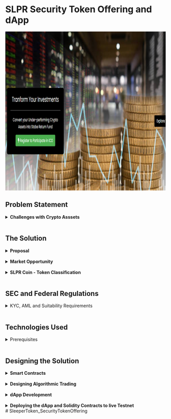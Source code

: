 # SLPR Security Token Offering and dApp

<img src="SLPRcoin_dApp/public/readme.PNG" width="100%" height="500"></img>

<h2> Problem Statement </h2>

<details><summary><b>Challenges with Crypto Asssets</b></summary>

- <strong> Volatility Of Prices </strong>
    - The cryptocurrency market is characterized by steep rises and sudden dramatic falls. An interesting quirk of cryptocurrency is that multiple coins tend to rise and fall in tandem. Except for a few who hold the likes of BTC and ETH, others invested in Crypto currencies have lost lot of money.

- <strong> No Intrinsic Value </strong>
    - Other than a handfull of Cryptocurrencies like Bitcoin, Ethereum and few others, 90% of the tradable Crupto currencies are valued at less than a Dollar and most of them are even less than a dime. These are mostly the utility tokens with no instrinsic value but are locked in with a hope the prices will increase riding on Bitcoin and Ethereum spikes. 

- <strong> Zero returns </strong>
    - Unlike Traditional market investments, Crypto Currencies offer no returns or dividends as Crypto asset is not a fiat currency and is only limited to monetary value when converted to a cash. Speculation and hope drives the investors to venture into crypto currency. In reality people have spent their hard earned money in coins that have neither increased in value nor they got any ROI for many years, becoming a dead investment. 

- <strong> Conversion Issues </strong>
    - In addition to lack of legislation, the other big obstacle that stands in the way of cryptocurrency holders like Bitcoin traders and users is the challenge to spend their holdings. Conversion remains a huge hurdle for Bitcoin vendors. As Bitcoin is not a fiat currency and is only limited to monetary value when converted to a cash equivalent, not many vendors go for its conversions for other cryptocurrency types.

</details>
<br>

<h2>The Solution </h2>

<details><summary><b> Proposal  </b></summary>

<table><tr><td>

<img src="public/workflow-1.png" width="100%" height="500"></img>

</td><td width="600">

- Develop a smart contract and dApp that will allow the cryptocurrency user to Invest their preferred cryptocurrency for a Security token. The funds raised via the cryptoCurrency will then be invested in Traditional Markets

    - SLPR Coin is a SECURITY TOKEN OFFERING to raise funds for investment in to diverse portfolio in traditional markets, Offers CryptoCurrency holders to covert their high risk and under-performing crypto assets into Traditional investements. 

    -  The workflow process allows for for US based and approved foreign country investors to exchange their cryptocurrency from ETH into SLPR tokens . This would enable the client to get access to the managed portfolio strategies in one or all four markets , and would allow the investor to exit back through the exchange with SLPR tokens that have realized an increase in value. The investor would then be able to exchange the token back into their cryptocurrency of their choice at their preferred currency exchange.

    - The token investor will have the option to have any dividends either reinvested back into the strategy or receive the dividends after the initial holding period as an income distribution either in the form of Ethers or in Fiat Currencies, minimizing the price volatility and maximizing the returns leveraging their crupto Assets.

    - Crypto Asset holders who are interested to invest in this offering will need to comply with KYC, Suitability and AML requirements as slated by SEC and Federal regulations.

    - funds collected will be invested in to a diverse portfolio with complete visibility to the fund performance, very much akin to ETF or Unit investment funds. 

    - Traditional Investment Portfolio will be built and executed using Trading strategies and algorithms offering complete transparancy for the token investors with access to backtesting results, trading strategies employed and strategy tearsheet. 

</td></tr></table>
</details><br>

<details><summary><b> Market Opportunity </b></summary>

<table><tr><td>

- Out of 1691 Tradable tokens in coin Exchanges, only 5% of the coins have valaue more than $10. 90% of the Crypto currencies are valued at less than $1, locing in $ 200B market cap with small and dead coins.

- There are very few security token offerings like SLPR coin, but they are focused on specific market say Bullion or Commodites but not diversified the way our solution proposes. 

</td><td>

![marketOpportunity](public/market_opp.PNG)

</td></tr></table>
</details><br>

<details><summary><b> SLPR Coin - Token Classification</b></summary><br>

SLPR Coin is a Crypto security: an asset on a blockchain that, in addition, offers the prospect of future payments, for example a share of profits.

- ![Token Classification](public/token_classification.PNG)

</details><br>

## SEC and Federal Regulations 

<details><summary>KYC, AML and Suitability Requirements </summary>

<details><summary>KYC Requirements</summary>

- The SEC requires that a new customer provide detailed financial information that includes :
    - name
    - date of birth 
    - identification numbers
    - address
    - employment status 
    - annual income
    - net worth
    - investment objectives
<br>

- Suitability Requirements 
    - the client's age, 
    - other investments, 
    - tax status, 
    - financial needs, 
    - investment experience, 
    - investment time horizon, 
    - liquidity needs, 
    - risk tolerance. 
</details>

<br>
<details><summary>Suitability Obligations</summary>

- Rule 2111 lists the three main suitability obligations for firms and associated persons.

    - Reasonable-basis suitability requires a broker to have a reasonable basis to believe, based on reasonable diligence, that the recommendation is suitable for at least some investors.  Reasonable diligence must provide the firm or associated person with an understanding of the potential risks and rewards of the recommended security or strategy.
    - Customer-specific suitability requires that a broker, based on a particular customer’s investment profile, has a reasonable basis to believe that the recommendation is suitable for that customer. The broker must attempt to obtain and analyze a broad array of customer-specific factors to support this determination.
    - Quantitative suitability requires a broker with actual or de facto control over a customer’s account to have a reasonable basis for believing that a series of recommended transactions, even if suitable when viewed in isolation, is not excessive and unsuitable for the customer when taken together in light of the customer’s investment profile.
</details>

<br>
<details><summary>AML requirements</summary>

- Each member shall develop and implement a written anti-money laundering program reasonably designed to achieve and monitor the member's compliance with the requirements of the Bank Secrecy Act (31 U.S.C. 5311, et seq.), and the implementing regulations promulgated thereunder by the Department of the Treasury. Each member's anti-money laundering program must be approved, in writing, by a member of senior management. The anti-money laundering programs required by this Rule shall, at a minimum,

    - Establish and implement policies and procedures that can be reasonably expected to detect and cause the reporting of transactions required under 31 U.S.C. 5318(g) and the implementing regulations thereunder;
    - Establish and implement policies, procedures, and internal controls reasonably designed to achieve compliance with the Bank Secrecy Act and the implementing regulations thereunder;
    - Provide for annual (on a calendar-year basis) independent testing for compliance to be conducted by member personnel or by a qualified outside party, unless the member does not execute transactions for customers or otherwise hold customer accounts or act as an introducing broker with respect to customer accounts (e.g., engages solely in proprietary trading or conducts business only with other broker-dealers), in which case such "independent testing" is required every two years (on a calendar-year basis);
    - Designate and identify to FINRA (by name, title, mailing address, e-mail address, telephone number, and facsimile number) an individual or individuals responsible for implementing and monitoring the day-to-day operations and internal controls of the program (such individual or individuals must be an associated person of the member) and provide prompt notification to FINRA regarding any change in such designation(s);
    - Provide ongoing training for appropriate personnel; and
    - Include appropriate risk-based procedures for conducting ongoing customer due diligence, to include, but not be limited to:
        - Understanding the nature and purpose of customer relationships for the purpose of developing a customer risk profile; and
        - Conducting ongoing monitoring to identify and report suspicious transactions and, on a risk basis, to maintain and update customer information. For purposes of paragraph (f)(ii), customer information shall include information regarding the beneficial owners of legal entity customers (as defined in 31 CFR 1010.230(e)).
</details>
</details>
<br>


## Technologies Used 

<details><summary> Prerequisites</summary>

<table><tr>

<td><tr>
<td><img src="public/solidity.PNG" width="30" height ="30"> Solidity "^5.17.0" </img></td>
<td><img src="public/truffle.PNG" width="30" height ="30"> Truffle "^1.0.17" </img></td>
<td><img src="public/ganache.PNG" width="30" height ="30"> Ganache "^5.17.0" </img></td>
<td><img src="public/metamask.PNG" width="30" height ="30"> Meta Mask "^5.17.0" </img></td>
</tr><tr>
<td><img src="public/zeppelin.PNG" width="100" height ="30"> OpenZeppelin "^2.5.1" </img></td>
<td><img src="public/webpack.PNG" width="30" height ="30"> Webpack "^4.32.2" </img></td>
<td><img src="public/web3.PNG" width="30" height ="30"> Web3 "^1.2.5-rc.0" </img></td>
<td><img src="public/python.PNG" width="30" height ="30"> Python "^3.5.0" </img></td>
</tr><tr>
<td><img src="public/react.PNG" width="30" height ="30"> React Js </img></td>
<td><img src="public/javascript.PNG" width="30" height ="30"> Javascript  </img></td>
<td><img src="public/html.PNG" width="30" height ="30"> HTML5 </img></td>
<td><img src="public/css.PNG" width="30" height ="30"> CSS </img></td>
</tr>
</table>
</details>
<br>

## Designing the Solution 

<details><summary><b>Smart Contracts</b></summary>

- <details><summary>Contract Features</summary>

    - CROWDSALE: Base architecture for crowdsales. Sets up a wallet to collect funds. Framework to send Ether to the Smart Contract & compute the amount of Tokens disbursed based on the rate.

    - MINTEDCROWDSALE: The contract will mint Tokens anytime they are purchased, instead of having a preset total supply. The total amount of tokens in distribution is determined by how many are actually sold.

    - TIMEDCROWDSALE: Sets parameters to start (openingTime) and end (closingTime) the Crowdsale.

    - CAPPEDCROWDSALE: Sets the max amount of runds it can raise in the Crowdsale.

    - WHITELISTCROWDSALE: Sets parameters to fullfill KYC requirements. Match contributions in the Crowdsale to real people. Investors must be WhiteListed before they can purchase Tokens.

    - STAGED CROWDSALE: Creates 2 stages (pre-sale and public sale) to set rates where investors can receive more Tokens in the pre-sale vs the public sale. In pre-sale, funds go to the wallet, not to the refund escrow vault.

    - REFUNDABLECROWDSALE: Sets a minimum goal of funds to raise in the Crowdsale. If goal isn't reached, it will refund investors.

    - DISTRIBUTION & VESTING: Set amount of Tokens to distribute to Founders, Company, and Public.

    </details>
<br>

- <details><summary> ERC20 SLPRCoin </summary>

    - [SLPRCoin](SLPRCoin.sol) simply inherits the  standard `ERC20Mintable` and `ERC20Detailed` contracts, by taking the  the `decimals` parameter which is hardcoded to `18` in our solidity program.

    - This contract initiates ERC20Mintable contract by passing the Name, Symbol and decimals parameters.

    </details>
<br>

- <details><summary> SLPRCoinCrowdsale</summary>

    - [SLPRCoinCrowdsale](SLPRCoinCrowdSale.sol) inherits the following OpenZeppelin contracts:

        - `Crowdsale`

        - `MintedCrowdsale`

        - `CappedCrowdsale`

        - `TimedCrowdsale`

        - `RefundablePostDeliveryCrowdsale`

            - Since `RefundablePostDeliveryCrowdsale` inherits the `RefundableCrowdsale` contract, which requires a `goal` parameter, we must call the `RefundableCrowdsale` constructor from  `SLPRCoinCrowdsale` constructor as well as the others. `RefundablePostDeliveryCrowdsale` does not have its own constructor, so we will just use the `RefundableCrowdsale` constructor that it inherits.

            - If the `RefundableCrowdsale` constructor is not called with proper arguments, the `RefundablePostDeliveryCrowdsale` will fail since it relies on it (it inherits from `RefundableCrowdsale`), and does not have its own constructor.
    </details>
<br>

- <details><summary>SLPRCoinCrowdsaleDeployer</Summary>

    - In this contract, The parameters for all of the features of our crowdsale, such as the `name`, `symbol`, `wallet` for fundraising, `goal`, Cap, rate, etc. are defined in the SLPRCoinSaleDeployer contract which instantiates SLPRCoinCrowdSale and SLPRCoin contracts by passing these parameters at the deployment time. 

    - We will use `now` and `now + 24 weeks` to set the sale Opening and closing times  in our `SLPRCoinCrowdsaleDeployer` contract.

    </details>
</details>
<br>



<details><summary> <b> Designing Algorithmic Trading </b></summary>

<br>

- <b>Strategies Explored</b>
    - Machine Learning
    - Simple Moving Average Crossover
    - Momentum
<br>

- <b>Python Tools Utilized</b>
    - Alpaca API for data acquisition
    - NumPy & Pandas for data cleaning
    - Oanda v20 API for trading
    - TPQOA wrapper classes for logic
    - The ZeroMQ Module for sockets
    - Plotly Dash for visualization and dashboard implementation

<br>

- <b>Points of Interest</b>
    -   The machine learning trader performed at 55% accuracy in sample and 53% accuracy out of sample on the ability to predict the direction of the price movement of the EUR/USD pair
    - Transaction costs heavily affected portfolio performance, and further study into the development of a stronger model with better hyper-parameters is underway.

<br>

- <b>Problems & Solutions</b>
    - Trying to code during closed markets
        *Solution*: Create a fake ticker class, run it on a published socket and subscribe to it via test code. The fake ticker class would use a Euler discretization of geometric Brownian motion to simulate random price movements.
    - Receiving socket messages and running code with the same file.
        *Solution*: A combination of multithreading, multiprocessing, and asynchronous computing was researched. Solutions will be implemented and live in updated versions.


</details>

<br>
<details><summary><b>dApp Development</b></summary> <br>

* <details><summary> Setting up the development environment</summary>

    There are a few technical requirements before we can develop and deploy the dApp. Please install the following:

    - install Node.js and node package manager npm by downloading it from https://npmjs.org

        Node.js v8+ LTS and npm (comes with Node)
        Once we have those installed, we only need one command to install Truffle:

           `npm install -g truffle`

    - Creating a dApp project directory.
        - create a directory in your preferred folder of choice and then moving inside it and run the following command from the powershell from this folder:


           `truffle init`

        -   This will create default truffle directory structure containing the following:

            - contracts/: Contains the Solidity source files for our smart contracts. There is an important contract in here called Migrations.sol, which we'll talk about later.
            - migrations/: Truffle uses a migration system to handle smart contract deployments. A migration is an additional special smart contract that keeps track of changes.
            - test/: Contains both JavaScript and Solidity tests for our smart contracts
            truffle-config.js: Truffle configuration file
    
    - Writing the smart contract

        - Refer to the Smart Contract development section above

    - Compiling and migrating the smart contract

        - To compile a Truffle project, change to the root of the directory where the project is located and then follow the instructions as documented at https://www.trufflesuite.com/docs/truffle/getting-started/compiling-contracts

       
           `truffle compile`

    - Testing the smart contract
    
    - Creating a user interface to interact with the smart contract
    - Using Javascript, HTML5 Document Object Model and W3 CSS, we have developed the Contract forms dynamically without having to create each of the form elements. For more information on DOM and CSS, please refer to https://w3schools.com. A snapshot of the user interface of our contract is given below:

    - ![User Registration](public/registration.PNG)

    - deploying the contract to localtestnet

    -   Once the contracts are compiled, run the following command on powershell:


           `truffle migrate`


        - This will bundle the contracts source (json files) into budle folder that can be accessed via node.js that runs on webpack or the liteserver, a local instance of web server

    - Interacting with the dapp in a browser

        - initiate the webpack server that will launch the html code interacting with javascript and smart contract at the backend. 

        - In the webpack.config file located int he dapp folder, enter the network address e.g: localhost and portnumber: 8080 with index.html as the firt page to be opend and specify where the index.js that interacts swith the browser and smartcontract in the backend. 

        
           `npm run start`

        - where start is the webpack handler invoking hte localhost:portnumber.

</details>
<br>

<details><summary> <b> Deploying the dApp and Solidity Contracts to live Testnet</b></summary>

- Open the MetaMask plugin on your Browser and select the preferred testnets like Kovan and Ropsten where you can get ETHs from their faucets.
- Open the Truffleconfig.js and edit the following code block by entering the LiveTestnet like Kovan or Ropsten's network detgails. You can find in in Metmask when you connect to the respective networks, under the networksettings:

           module.exports = {
                networks: {
                ganache: {
                host: "https://ropsten.infura.io/v3/undefined",
                network_id: "3" // Match any network id
                }
            }
        };
    - save the file and run  `Truffle migrate` in the powershell to deploy the contract on livetestnet and then upon successfull migration, run `npm run start` command to launch your dApp. you are all Set to go!!

</details>

</details>
# SleeperToken_SecurityTokenOffering